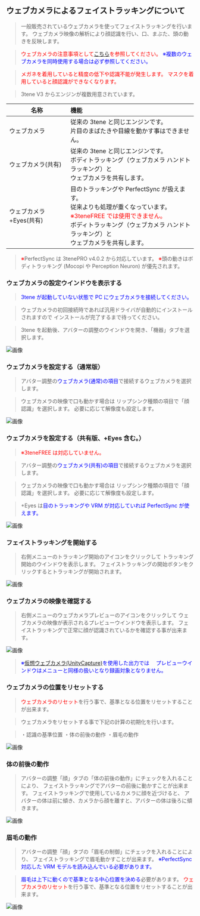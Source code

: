 ## ウェブカメラによるフェイストラッキングについて

>一般販売されているウェブカメラを使ってフェイストラッキングを行います。
>ウェブカメラ映像の解析により顔認識を行い、口、まぶた、頭の動きを反映します。

><font color="Red">ウェブカメラの注意事項として[こちら](#DeviceWebCamera.md)を参照してください。</font>
><font color="Blue">※複数のウェブカメラを同時使用する場合は必ず参照してください。</font>

><font color="Red">メガネを着用していると精度の低下や認識不能が発生します。</font>
><font color="Red">マスクを着用していると顔認識ができなくなります。</font>

>3tene V3 からエンジンが複数用意されています。

|名称|機能|
|---|:---|
|ウェブカメラ|従来の 3tene と同じエンジンです。<BR>片目のまばたきや目線を動かす事はできません。|
|ウェブカメラ(共有)|従来の 3tene と同じエンジンです。<BR>ボディトラッキング（ウェブカメラ ハンドトラッキング）と<BR>ウェブカメラを共有します。|
|ウェブカメラ+Eyes(共有)|目のトラッキングや PerfectSync が扱えます。<BR>従来よりも処理が重くなっています。<BR><font color="Red">※3teneFREE では使用できません。</font><BR>ボディトラッキング（ウェブカメラ ハンドトラッキング）と<BR>ウェブカメラを共有します。|

><font color="Red">※</font>PerfectSync は 3tenePRO v4.0.2 から対応しています。
><font color="Red">※</font>頭の動きはボディトラッキング (Mocopi や Perception Neuron) が優先されます。

### ウェブカメラの設定ウインドウを表示する

><font color="Blue">3tene が起動していない状態で PC にウェブカメラを接続してください。</font>

>ウェブカメラの初回接続時であれば汎用ドライバが自動的にインストールされますので
>インストールが完了するまで待ってください。

>3tene を起動後、アバターの調整のウインドウを開き、「機器」タブを選択します。

![画像](image/AdjustAvatar_FromMenu.png "")


### ウェブカメラを設定する（通常版）

>アバター調整の<font color="Blue">ウェブカメラ(通常)の項目</font>で接続するウェブカメラを選択します。

>ウェブカメラの映像で口も動かす場合は
>リップシンク種類の項目で「顔認識」を選択します。
>必要に応じて解像度も設定します。

![画像](image/ft_webcamera_settings_01.png "")


### ウェブカメラを設定する（共有版、+Eyes 含む。）

><font color="Red">※3teneFREE は対応していません。</font>

>アバター調整の<font color="Blue">ウェブカメラ(共有)の項目</font>で接続するウェブカメラを選択します。

>ウェブカメラの映像で口も動かす場合は
>リップシンク種類の項目で「顔認識」を選択します。
>必要に応じて解像度も設定します。

>+Eyes は<font color="Blue">目のトラッキングや VRM が対応していれば PerfectSync が使えます。</font>

![画像](image/ft_webcamera_settings_02.png "")


### フェイストラッキングを開始する

>右側メニューのトラッキング開始のアイコンをクリックして
>トラッキング開始のウインドウを表示します。
>フェイストラッキングの開始ボタンをクリックするとトラッキングが開始されます。

![画像](image/ft_webcamera_settings_3.png "")


### ウェブカメラの映像を確認する

>右側メニューのウェブカメラプレビューのアイコンをクリックして
>ウェブカメラの映像が表示されるプレビューウインドウを表示します。
>フェイストラッキングで正常に顔が認識されているかを確認する事が出来ます。

![画像](image/ft_webcamera_settings_04.png "")

><font color="Blue">※[仮想ウェブカメラ(UnityCapture)](#VirtualWebCamera.md)を使用した出力では
>　プレビューウインドウはメニューと同様の扱いとなり録画対象となりません。</font>


### ウェブカメラの位置をリセットする

><font color="Red">ウェブカメラのリセット</font>を行う事で、基準となる位置をリセットすることが出来ます。

>ウェブカメラをリセットする事で下記の計算の初期化を行います。

>・認識の基準位置
>・体の前後の動作
>・眉毛の動作

![画像](image/ft_webcamera_settings_05.png "")


### 体の前後の動作

>アバターの調整「顔」タブの「体の前後の動作」にチェックを入れることにより、
>フェイストラッキングでアバターの前後に動かすことが出来ます。
>フェイストラッキングで使用しているカメラに顔を近づけると、
>アバターの体は前に傾き、カメラから顔を離すと、アバターの体は後ろに傾きます。

![画像](image/ft_webcamera_settings_06.png "")


### 眉毛の動作

>アバターの調整「顔」タブの「眉毛の制御」にチェックを入れることにより、
>フェイストラッキングで眉毛動かすことが出来ます。
><font color="Blue">※PerfectSync 対応した VRM モデルを読み込んでいる必要があります。</font>

><font color="Blue">眉毛は上下に動くので基準となる中心位置を決める</font>必要があります。
><font color="Red">ウェブカメラのリセット</font>を行う事で、基準となる位置をリセットすることが出来ます。

![画像](image/ft_webcamera_settings_07.png "")
